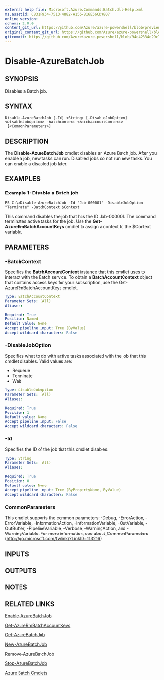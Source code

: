 ```yaml
---
external help file: Microsoft.Azure.Commands.Batch.dll-Help.xml
ms.assetid: C831F934-7513-4882-A155-816E56CD9807
online version:
schema: 2.0.0
content_git_url: https://github.com/Azure/azure-powershell/blob/preview/src/ResourceManager/AzureBatch/Commands.Batch/help/Disable-AzureBatchJob.md
original_content_git_url: https://github.com/Azure/azure-powershell/blob/preview/src/ResourceManager/AzureBatch/Commands.Batch/help/Disable-AzureBatchJob.md
gitcommit: https://github.com/Azure/azure-powershell/blob/94e42834e29c78cafba9e3f1e99e14af92561036
---
```


# Disable-AzureBatchJob

## SYNOPSIS
Disables a Batch job.

## SYNTAX

```
Disable-AzureBatchJob [-Id] <String> [-DisableJobOption] <DisableJobOption> -BatchContext <BatchAccountContext>
 [<CommonParameters>]
```

## DESCRIPTION
The **Disable-AzureBatchJob** cmdlet disables an Azure Batch job.
After you enable a job, new tasks can run.
Disabled jobs do not run new tasks.
You can enable a disabled job later.

## EXAMPLES

### Example 1: Disable a Batch job
```
PS C:\>Disable-AzureBatchJob -Id "Job-000001" -DisableJobOption "Terminate" -BatchContext $Context
```

This command disables the job that has the ID Job-000001.
The command terminates active tasks for the job.
Use the **Get-AzureRmBatchAccountKeys** cmdlet to assign a context to the $Context variable.

## PARAMETERS

### -BatchContext
Specifies the **BatchAccountContext** instance that this cmdlet uses to interact with the Batch service.
To obtain a **BatchAccountContext** object that contains access keys for your subscription, use the Get-AzureRmBatchAccountKeys cmdlet.

```yaml
Type: BatchAccountContext
Parameter Sets: (All)
Aliases: 

Required: True
Position: Named
Default value: None
Accept pipeline input: True (ByValue)
Accept wildcard characters: False
```

### -DisableJobOption
Specifies what to do with active tasks associated with the job that this cmdlet disables.
Valid values are: 

- Requeue 
- Terminate 
- Wait

```yaml
Type: DisableJobOption
Parameter Sets: (All)
Aliases: 

Required: True
Position: 1
Default value: None
Accept pipeline input: False
Accept wildcard characters: False
```

### -Id
Specifies the ID of the job that this cmdlet disables.

```yaml
Type: String
Parameter Sets: (All)
Aliases: 

Required: True
Position: 0
Default value: None
Accept pipeline input: True (ByPropertyName, ByValue)
Accept wildcard characters: False
```

### CommonParameters
This cmdlet supports the common parameters: -Debug, -ErrorAction, -ErrorVariable, -InformationAction, -InformationVariable, -OutVariable, -OutBuffer, -PipelineVariable, -Verbose, -WarningAction, and -WarningVariable. For more information, see about_CommonParameters (http://go.microsoft.com/fwlink/?LinkID=113216).

## INPUTS

## OUTPUTS

## NOTES

## RELATED LINKS

[Enable-AzureBatchJob](./Enable-AzureBatchJob.md)

[Get-AzureRmBatchAccountKeys](./Get-AzureRmBatchAccountKeys.md)

[Get-AzureBatchJob](./Get-AzureBatchJob.md)

[New-AzureBatchJob](./New-AzureBatchJob.md)

[Remove-AzureBatchJob](./Remove-AzureBatchJob.md)

[Stop-AzureBatchJob](./Stop-AzureBatchJob.md)

[Azure Batch Cmdlets](./AzureRM.Batch.md)


